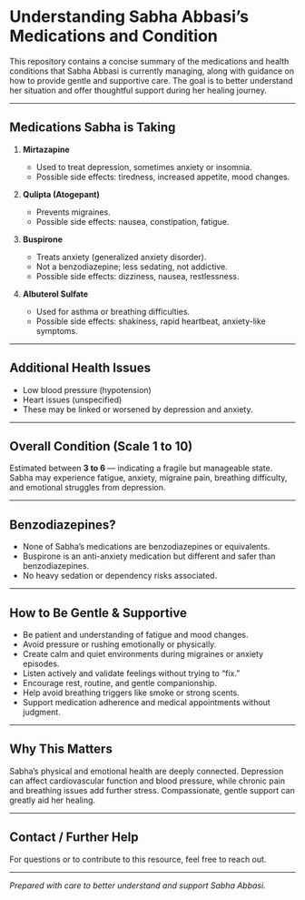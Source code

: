 # Understanding Sabha Abbasi’s Medications and Condition

This repository contains a concise summary of the medications and health conditions that Sabha Abbasi is currently managing, along with guidance on how to provide gentle and supportive care. The goal is to better understand her situation and offer thoughtful support during her healing journey.

---

## Medications Sabha is Taking

1. **Mirtazapine**

   - Used to treat depression, sometimes anxiety or insomnia.
   - Possible side effects: tiredness, increased appetite, mood changes.

2. **Qulipta (Atogepant)**

   - Prevents migraines.
   - Possible side effects: nausea, constipation, fatigue.

3. **Buspirone**

   - Treats anxiety (generalized anxiety disorder).
   - Not a benzodiazepine; less sedating, not addictive.
   - Possible side effects: dizziness, nausea, restlessness.

4. **Albuterol Sulfate**
   - Used for asthma or breathing difficulties.
   - Possible side effects: shakiness, rapid heartbeat, anxiety-like symptoms.

---

## Additional Health Issues

- Low blood pressure (hypotension)
- Heart issues (unspecified)
- These may be linked or worsened by depression and anxiety.

---

## Overall Condition (Scale 1 to 10)

Estimated between **3 to 6** — indicating a fragile but manageable state. Sabha may experience fatigue, anxiety, migraine pain, breathing difficulty, and emotional struggles from depression.

---

## Benzodiazepines?

- None of Sabha’s medications are benzodiazepines or equivalents.
- Buspirone is an anti-anxiety medication but different and safer than benzodiazepines.
- No heavy sedation or dependency risks associated.

---

## How to Be Gentle & Supportive

- Be patient and understanding of fatigue and mood changes.
- Avoid pressure or rushing emotionally or physically.
- Create calm and quiet environments during migraines or anxiety episodes.
- Listen actively and validate feelings without trying to “fix.”
- Encourage rest, routine, and gentle companionship.
- Help avoid breathing triggers like smoke or strong scents.
- Support medication adherence and medical appointments without judgment.

---

## Why This Matters

Sabha’s physical and emotional health are deeply connected. Depression can affect cardiovascular function and blood pressure, while chronic pain and breathing issues add further stress. Compassionate, gentle support can greatly aid her healing.

---

## Contact / Further Help

For questions or to contribute to this resource, feel free to reach out.

---

_Prepared with care to better understand and support Sabha Abbasi._
